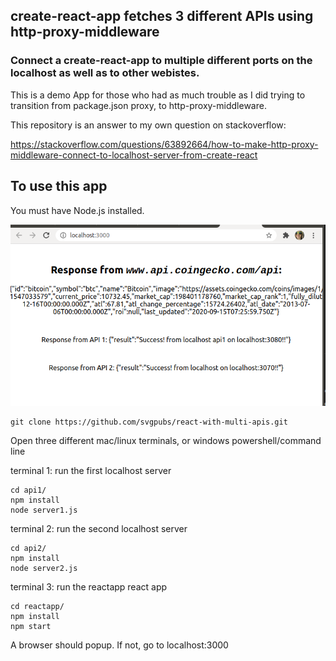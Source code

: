 ## create-react-app fetches 3 different APIs using http-proxy-middleware

### Connect a create-react-app to multiple different ports on the localhost as well as to other webistes.

This is a demo App for those who had as much trouble as I did trying to transition from package.json proxy, to http-proxy-middleware. 

This repository is an answer to my own question on stackoverflow:

https://stackoverflow.com/questions/63892664/how-to-make-http-proxy-middleware-connect-to-localhost-server-from-create-react

## To use this app

You must have Node.js installed.


![](image_app.png)


```
git clone https://github.com/svgpubs/react-with-multi-apis.git
```

Open three different mac/linux terminals, or windows powershell/command line

terminal 1: run the first localhost server
```
cd api1/
npm install
node server1.js
```
terminal 2: run the second localhost server
```
cd api2/
npm install
node server2.js
```

terminal 3: run the reactapp react app
```
cd reactapp/
npm install
npm start
```

A browser should popup. If not, go to localhost:3000

